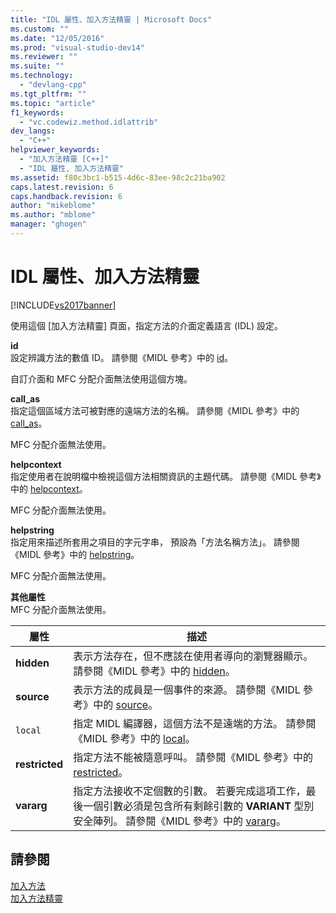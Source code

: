 ```yaml
---
title: "IDL 屬性、加入方法精靈 | Microsoft Docs"
ms.custom: ""
ms.date: "12/05/2016"
ms.prod: "visual-studio-dev14"
ms.reviewer: ""
ms.suite: ""
ms.technology: 
  - "devlang-cpp"
ms.tgt_pltfrm: ""
ms.topic: "article"
f1_keywords: 
  - "vc.codewiz.method.idlattrib"
dev_langs: 
  - "C++"
helpviewer_keywords: 
  - "加入方法精靈 [C++]"
  - "IDL 屬性, 加入方法精靈"
ms.assetid: f80c3bc1-b515-4d6c-83ee-98c2c21ba902
caps.latest.revision: 6
caps.handback.revision: 6
author: "mikeblome"
ms.author: "mblome"
manager: "ghogen"
---
```

# IDL 屬性、加入方法精靈
[!INCLUDE[vs2017banner](../assembler/inline/includes/vs2017banner.md)]

使用這個 \[加入方法精靈\] 頁面，指定方法的介面定義語言 \(IDL\) 設定。  
  
 **id**  
 設定辨識方法的數值 ID。  請參閱《MIDL 參考》中的 [id](http://msdn.microsoft.com/library/windows/desktop/aa367040)。  
  
 自訂介面和 MFC 分配介面無法使用這個方塊。  
  
 **call\_as**  
 指定這個區域方法可被對應的遠端方法的名稱。  請參閱《MIDL 參考》中的 [call\_as](http://msdn.microsoft.com/library/windows/desktop/aa366748)。  
  
 MFC 分配介面無法使用。  
  
 **helpcontext**  
 指定使用者在說明檔中檢視這個方法相關資訊的主題代碼。  請參閱《MIDL 參考》中的 [helpcontext](http://msdn.microsoft.com/library/windows/desktop/aa366851)。  
  
 MFC 分配介面無法使用。  
  
 **helpstring**  
 指定用來描述所套用之項目的字元字串，  預設為「方法名稱方法」。 請參閱《MIDL 參考》中的 [helpstring](http://msdn.microsoft.com/library/windows/desktop/aa366856)。  
  
 MFC 分配介面無法使用。  
  
 **其他屬性**  
 MFC 分配介面無法使用。  
  
|屬性|描述|  
|--------|--------|  
|**hidden**|表示方法存在，但不應該在使用者導向的瀏覽器顯示。  請參閱《MIDL 參考》中的 [hidden](http://msdn.microsoft.com/library/windows/desktop/aa366861)。|  
|**source**|表示方法的成員是一個事件的來源。  請參閱《MIDL 參考》中的 [source](http://msdn.microsoft.com/library/windows/desktop/aa367166)。|  
|`local`|指定 MIDL 編譯器，這個方法不是遠端的方法。  請參閱《MIDL 參考》中的 [local](http://msdn.microsoft.com/library/windows/desktop/aa367071)。|  
|**restricted**|指定方法不能被隨意呼叫。  請參閱《MIDL 參考》中的 [restricted](http://msdn.microsoft.com/library/windows/desktop/aa367157)。|  
|**vararg**|指定方法接收不定個數的引數。  若要完成這項工作，最後一個引數必須是包含所有剩餘引數的 **VARIANT** 型別安全陣列。  請參閱《MIDL 參考》中的 [vararg](http://msdn.microsoft.com/library/windows/desktop/aa367304)。|  
  
## 請參閱  
 [加入方法](../ide/adding-a-method-visual-cpp.md)   
 [加入方法精靈](../ide/add-method-wizard.md)